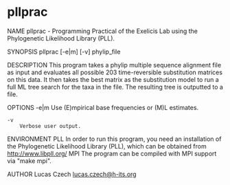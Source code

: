 pllprac
=======

NAME
    pllprac - Programming Practical of the Exelicis Lab
    using the Phylogenetic Likelihood Library (PLL).

SYNOPSIS
    pllprac [-e|m] [-v] phylip_file

DESCRIPTION
    This program takes a phylip multiple sequence alignment file
    as input and evaluates all possible 203 time-reversible
    substitution matrices on this data.
    It then takes the best matrix as the substitution model
    to run a full ML tree search for the taxa in the file.
    The resulting tree is outputted to a file.

OPTIONS
    -e|m
        Use (E)mpirical base frequencies or (M)L estimates.

    -v
        Verbose user output.

ENVIRONMENT
    PLL
        In order to run this program, you need an installation
        of the Phylogenetic Likelihood Library (PLL), which can be
        obtained from http://www.libpll.org/
    MPI
        The program can be compiled with MPI support via "make mpi".

AUTHOR
    Lucas Czech <lucas.czech@h-its.org>
